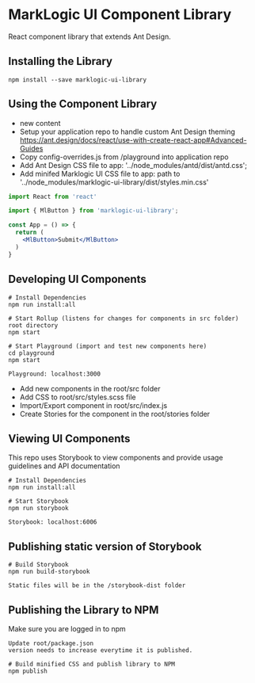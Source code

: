 # MarkLogic UI Component Library
React component library that extends Ant Design.

## Installing the Library

```
npm install --save marklogic-ui-library
```

## Using the Component Library

- new content
- Setup your application repo to handle custom Ant Design theming https://ant.design/docs/react/use-with-create-react-app#Advanced-Guides
- Copy config-overrides.js from /playground into application repo
- Add Ant Design CSS file to app: '../node_modules/antd/dist/antd.css';
- Add minifed Marklogic UI CSS file to app:  path to '../node_modules/marklogic-ui-library/dist/styles.min.css'

```jsx
import React from 'react'

import { MlButton } from 'marklogic-ui-library';

const App = () => {
  return (
    <MlButton>Submit</MlButton>
  )
}
```

## Developing UI Components

``` 
# Install Dependencies
npm run install:all 

# Start Rollup (listens for changes for components in src folder)
root directory
npm start

# Start Playground (import and test new components here)
cd playground
npm start

Playground: localhost:3000

```
- Add new components in the root/src folder 
- Add CSS to root/src/styles.scss file
- Import/Export component in root/src/index.js
- Create Stories for the component in the root/stories folder

## Viewing UI Components
This repo uses Storybook to view components and provide usage guidelines and API documentation
```
# Install Dependencies
npm run install:all 

# Start Storybook
npm run storybook

Storybook: localhost:6006 
```

## Publishing static version of Storybook
```
# Build Storybook
npm run build-storybook

Static files will be in the /storybook-dist folder
```


## Publishing the Library to NPM
Make sure you are logged in to npm
``` 
Update root/package.json
version needs to increase everytime it is published.

# Build minified CSS and publish library to NPM
npm publish
```
